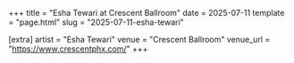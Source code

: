 +++
title = "Esha Tewari at Crescent Ballroom"
date = 2025-07-11
template = "page.html"
slug = "2025-07-11-esha-tewari"

[extra]
artist = "Esha Tewari"
venue = "Crescent Ballroom"
venue_url = "https://www.crescentphx.com/"
+++
